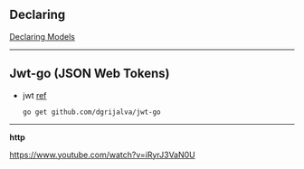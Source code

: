## Declaring

[Declaring Models](https://gorm.io/docs/models.html#content-inner)

---

## Jwt-go (JSON Web Tokens)

- jwt [ref](https://github.com/golang-jwt/jwt)

  ```
  go get github.com/dgrijalva/jwt-go
  ```

---

**http**

https://www.youtube.com/watch?v=iRyrJ3VaN0U
